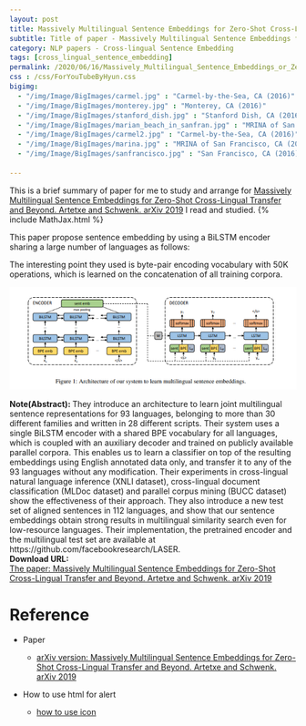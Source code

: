 ```yaml
---
layout: post
title: Massively Multilingual Sentence Embeddings for Zero-Shot Cross-Lingual Transfer and Beyond
subtitle: Title of paper - Massively Multilingual Sentence Embeddings for Zero-Shot Cross-Lingual Transfer and Beyond
category: NLP papers - Cross-lingual Sentence Embedding
tags: [cross_lingual_sentence_embedding]
permalink: /2020/06/16/Massively_Multilingual_Sentence_Embeddings_or_Zero-Shot_Cross-Lingual_Transfer_and_Beyond/
css : /css/ForYouTubeByHyun.css
bigimg: 
  - "/img/Image/BigImages/carmel.jpg" : "Carmel-by-the-Sea, CA (2016)"
  - "/img/Image/BigImages/monterey.jpg" : "Monterey, CA (2016)"
  - "/img/Image/BigImages/stanford_dish.jpg" : "Stanford Dish, CA (2016)"
  - "/img/Image/BigImages/marian_beach_in_sanfran.jpg" : "MRINA of San Francisco, CA (2016)"
  - "/img/Image/BigImages/carmel2.jpg" : "Carmel-by-the-Sea, CA (2016)"
  - "/img/Image/BigImages/marina.jpg" : "MRINA of San Francisco, CA (2016)"
  - "/img/Image/BigImages/sanfrancisco.jpg" : "San Francisco, CA (2016)"
  
---
```


This is a brief summary of paper for me to study and arrange for [Massively Multilingual Sentence Embeddings for Zero-Shot Cross-Lingual Transfer and Beyond. Artetxe and Schwenk. arXiv 2019](https://arxiv.org/abs/1812.10464) I read and studied. 
{% include MathJax.html %}

This paper propose sentence embedding by using a BiLSTM encoder sharing a large number of languages as follows:

The interesting point they used is byte-pair encoding vocabulary with 50K operations, which is learned on the concatenation of all training corpora.

![Artetxe and Schwenk. 2019 ArXiv](/img/Image/NaturalLanguageProcessing/NLPLabs/Paper_Investigation/Cross_lingual_embedding/2020-06-16-Massively_Multilingual_Sentence_Embeddings_or_Zero-Shot_Cross-Lingual_Transfer_and_Beyond/sentence_embedding_for_cross_embedding.PNG)

<div class="alert alert-info" role="alert"><i class="fa fa-info-circle"></i> <b>Note(Abstract): </b>
They introduce an architecture to learn joint multilingual sentence representations for 93 languages, belonging to more than 30 different families and written in 28 different scripts. Their system uses a single BiLSTM encoder with a shared BPE vocabulary for all languages, which is coupled with an auxiliary decoder and trained on publicly available parallel corpora. This enables us to learn a classifier on top of the resulting embeddings using English annotated data only, and transfer it to any of the 93 languages without any modification. Their experiments in cross-lingual natural language inference (XNLI dataset), cross-lingual document classification (MLDoc dataset) and parallel corpus mining (BUCC dataset) show the effectiveness of their approach. They also introduce a new test set of aligned sentences in 112 languages, and show that our sentence embeddings obtain strong results in multilingual similarity search even for low-resource languages. Their implementation, the pretrained encoder and the multilingual test set are available at https://github.com/facebookresearch/LASER.
</div>
    
<div class="alert alert-success" role="alert"><i class="fa fa-paperclip fa-lg"></i> <b>Download URL: </b><br>
  <a href="https://arxiv.org/abs/1812.10464">The paper: Massively Multilingual Sentence Embeddings for Zero-Shot Cross-Lingual Transfer and Beyond. Artetxe and Schwenk. arXiv 2019</a>
</div>

# Reference 

- Paper 
   - [arXiv version: Massively Multilingual Sentence Embeddings for Zero-Shot Cross-Lingual Transfer and Beyond. Artetxe and Schwenk. arXiv 2019](https://arxiv.org/abs/1812.10464)
  
- How to use html for alert
  - [how to use icon](http://idratherbewriting.com/documentation-theme-jekyll/mydoc_icons.html)
    




























